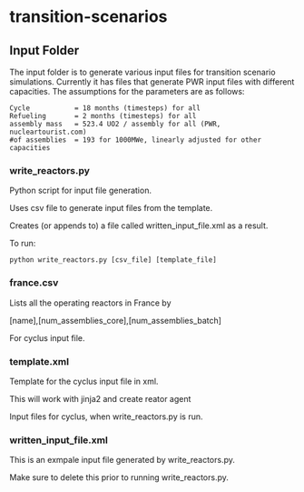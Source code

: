 # transition-scenarios

## Input Folder
The input folder is to generate various input files for transition scenario
simulations. Currently it has files that generate PWR input files with 
different capacities. The assumptions for the parameters are as follows:

	Cycle 			= 18 months (timesteps) for all
	Refueling 		= 2 months (timesteps) for all
	assembly mass 	= 523.4 UO2 / assembly for all (PWR, nucleartourist.com)
	#of assemblies 	= 193 for 1000MWe, linearly adjusted for other capacities



### write_reactors.py
Python script for input file generation.

Uses csv file to generate input files from the template.

Creates (or appends to) a file called written_input_file.xml as a result.


To run:

	python write_reactors.py [csv_file] [template_file]


### france.csv
Lists all the operating reactors in France by 

[name],[num_assemblies_core],[num_assemblies_batch]

For cyclus input file.


### template.xml
Template for the cyclus input file in xml.

This will work with jinja2 and create reator agent

Input files for cyclus, when write_reactors.py is run.


### written_input_file.xml
This is an exmpale input file generated by write_reactors.py.

Make sure to delete this prior to running write_reactors.py.

